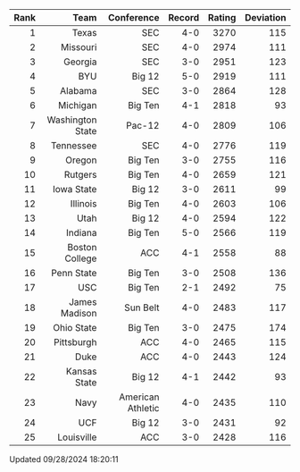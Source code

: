 | Rank  | Team                 | Conference           | Record   | Rating | Deviation |
| ---:  | ---:                 | ---:                 | ---:     | ---:   | ---:      |
| 1     | Texas                | SEC                  | 4-0      | 3270   | 115       |
| 2     | Missouri             | SEC                  | 4-0      | 2974   | 111       |
| 3     | Georgia              | SEC                  | 3-0      | 2951   | 123       |
| 4     | BYU                  | Big 12               | 5-0      | 2919   | 111       |
| 5     | Alabama              | SEC                  | 3-0      | 2864   | 128       |
| 6     | Michigan             | Big Ten              | 4-1      | 2818   | 93        |
| 7     | Washington State     | Pac-12               | 4-0      | 2809   | 106       |
| 8     | Tennessee            | SEC                  | 4-0      | 2776   | 119       |
| 9     | Oregon               | Big Ten              | 3-0      | 2755   | 116       |
| 10    | Rutgers              | Big Ten              | 4-0      | 2659   | 121       |
| 11    | Iowa State           | Big 12               | 3-0      | 2611   | 99        |
| 12    | Illinois             | Big Ten              | 4-0      | 2603   | 106       |
| 13    | Utah                 | Big 12               | 4-0      | 2594   | 122       |
| 14    | Indiana              | Big Ten              | 5-0      | 2566   | 119       |
| 15    | Boston College       | ACC                  | 4-1      | 2558   | 88        |
| 16    | Penn State           | Big Ten              | 3-0      | 2508   | 136       |
| 17    | USC                  | Big Ten              | 2-1      | 2492   | 75        |
| 18    | James Madison        | Sun Belt             | 4-0      | 2483   | 117       |
| 19    | Ohio State           | Big Ten              | 3-0      | 2475   | 174       |
| 20    | Pittsburgh           | ACC                  | 4-0      | 2465   | 115       |
| 21    | Duke                 | ACC                  | 4-0      | 2443   | 124       |
| 22    | Kansas State         | Big 12               | 4-1      | 2442   | 93        |
| 23    | Navy                 | American Athletic    | 4-0      | 2435   | 110       |
| 24    | UCF                  | Big 12               | 3-0      | 2431   | 92        |
| 25    | Louisville           | ACC                  | 3-0      | 2428   | 116       |

Updated 09/28/2024 18:20:11
